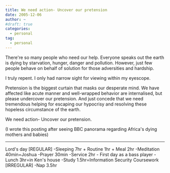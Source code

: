 ```yaml
---
title: We need action- Uncover our pretension
date: 2005-12-06
author: ~
#draft: true
categories:
  - personal
tag:
  - personal
---
```




There're so many people who need our help.
Everyone speaks out the earth is dying by starvation, hunger, danger and pollution.
However, just few people behave on behalf of solution for those adversities and hardship.

I truly repent.
I only had narrow sight for viewing within my eyescope.

Pretension is the biggest curtain that masks our desperate mind.
We have affected like acute manner and well-wrapped behavior are internalised, but please undercover our pretension.
And just concede that we need tremendous helping for escaping our hypocrisy and resolving these hopeless circumstance of the earth.

We need action- Uncover our pretension.

(I wrote this posting after seeing BBC panorama regarding Africa's dying mothers and babies)

-------
Lord's day
[REGULAR]
-Sleeping 7hr + Routine 1hr + Meal 2hr
-Meditation 40min=Joshua 
-Prayer 30min
-Service 2hr - First day as a bass player
-Lunch 3hr=in Ken's house
-Study 1.5hr=Information Security Coursework 
[IRREGULAR]
-Nap 3.5hr


 






